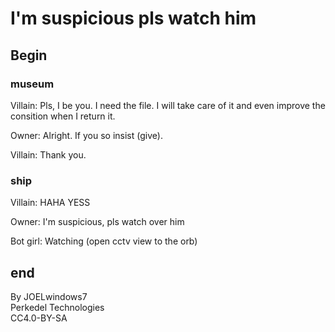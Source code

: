 # I'm suspicious pls watch him

## Begin

### museum

Villain: Pls, I be you. I need the file. I will take care of it and even improve the consition when I return it.

Owner: Alright. If you so insist (give).

Villain: Thank you.

### ship

Villain: HAHA YESS

Owner: I'm suspicious, pls watch over him

Bot girl: Watching (open cctv view to the orb)

## end

By JOELwindows7  
Perkedel Technologies  
CC4.0-BY-SA